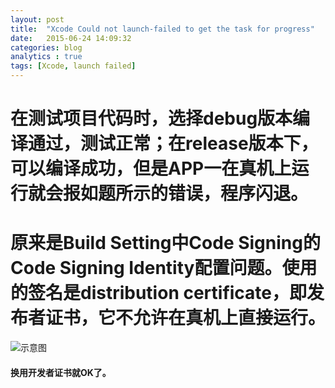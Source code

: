 ```yaml
---
layout: post
title:  "Xcode Could not launch-failed to get the task for progress"
date:   2015-06-24 14:09:32
categories: blog
analytics : true
tags: [Xcode, launch failed]
---
```


# 在测试项目代码时，选择debug版本编译通过，测试正常；在release版本下，可以编译成功，但是APP一在真机上运行就会报如题所示的错误，程序闪退。


# 原来是Build Setting中Code Signing的Code Signing Identity配置问题。使用的签名是distribution certificate，即发布者证书，它不允许在真机上直接运行。


![示意图](http://ww1.sinaimg.cn/large/0069kYsZjw1etf8cztv0qj30ic05hgm9.jpg)


#### **换用开发者证书就OK了。**
